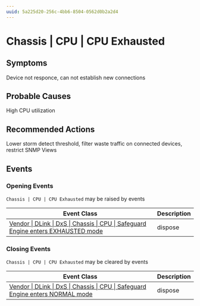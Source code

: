 ```yaml
---
uuid: 5a225d20-256c-4bb6-8504-0562d0b2a2d4
---
```

# Chassis | CPU | CPU Exhausted

## Symptoms

Device not responce, can not establish new connections

## Probable Causes

High CPU utilization

## Recommended Actions

Lower storm detect threshold, filter waste traffic on connected devices, restrict SNMP Views

## Events

### Opening Events
`Chassis | CPU | CPU Exhausted` may be raised by events

| Event Class                                                                                                                                                                                | Description |
| ------------------------------------------------------------------------------------------------------------------------------------------------------------------------------------------ | ----------- |
| [Vendor \| DLink \| DxS \| Chassis \| CPU \| Safeguard Engine enters EXHAUSTED mode](ref://event-classes-reference/vendor/dlink/dxs/chassis/cpu/safeguard-engine-enters-exhausted-mode.md) | dispose     |

### Closing Events
`Chassis | CPU | CPU Exhausted` may be cleared by events

| Event Class                                                                                                                                                                          | Description |
| ------------------------------------------------------------------------------------------------------------------------------------------------------------------------------------ | ----------- |
| [Vendor \| DLink \| DxS \| Chassis \| CPU \| Safeguard Engine enters NORMAL mode](ref://event-classes-reference/vendor/dlink/dxs/chassis/cpu/safeguard-engine-enters-normal-mode.md) | dispose     |
